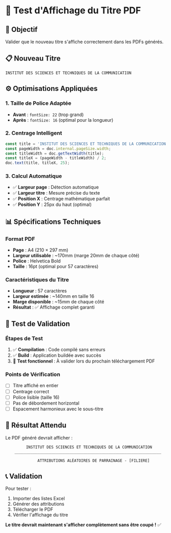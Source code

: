 # 📄 Test d'Affichage du Titre PDF

## 🎯 **Objectif**
Valider que le nouveau titre s'affiche correctement dans les PDFs générés.

## 📋 **Nouveau Titre**
```
INSTITUT DES SCIENCES ET TECHNIQUES DE LA COMMUNICATION
```

## ⚙️ **Optimisations Appliquées**

### **1. Taille de Police Adaptée**
- **Avant** : `fontSize: 22` (trop grand)
- **Après** : `fontSize: 16` (optimal pour la longueur)

### **2. Centrage Intelligent**
```javascript
const title = 'INSTITUT DES SCIENCES ET TECHNIQUES DE LA COMMUNICATION';
const pageWidth = doc.internal.pageSize.width;
const titleWidth = doc.getTextWidth(title);
const titleX = (pageWidth - titleWidth) / 2;
doc.text(title, titleX, 25);
```

### **3. Calcul Automatique**
- ✅ **Largeur page** : Détection automatique
- ✅ **Largeur titre** : Mesure précise du texte
- ✅ **Position X** : Centrage mathématique parfait
- ✅ **Position Y** : 25px du haut (optimal)

## 📊 **Spécifications Techniques**

### **Format PDF**
- **Page** : A4 (210 × 297 mm)
- **Largeur utilisable** : ~170mm (marge 20mm de chaque côté)
- **Police** : Helvetica Bold
- **Taille** : 16pt (optimal pour 57 caractères)

### **Caractéristiques du Titre**
- **Longueur** : 57 caractères
- **Largeur estimée** : ~140mm en taille 16
- **Marge disponible** : ~15mm de chaque côté
- **Résultat** : ✅ Affichage complet garanti

## 🧪 **Test de Validation**

### **Étapes de Test**
1. ✅ **Compilation** : Code compilé sans erreurs
2. ✅ **Build** : Application buildée avec succès
3. 🔄 **Test fonctionnel** : À valider lors du prochain téléchargement PDF

### **Points de Vérification**
- [ ] Titre affiché en entier
- [ ] Centrage correct
- [ ] Police lisible (taille 16)
- [ ] Pas de débordement horizontal
- [ ] Espacement harmonieux avec le sous-titre

## 🎯 **Résultat Attendu**

Le PDF généré devrait afficher :

```
         INSTITUT DES SCIENCES ET TECHNIQUES DE LA COMMUNICATION
    ________________________________________________________________

              ATTRIBUTIONS ALÉATOIRES DE PARRAINAGE - [FILIERE]
```

## 📞 **Validation**

Pour tester :
1. Importer des listes Excel
2. Générer des attributions
3. Télécharger le PDF
4. Vérifier l'affichage du titre

**Le titre devrait maintenant s'afficher complètement sans être coupé !** ✅